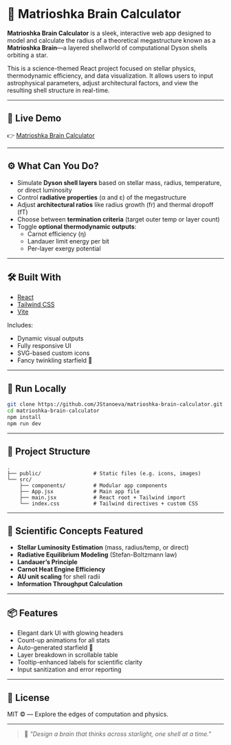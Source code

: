 # 🧠 Matrioshka Brain Calculator

**Matrioshka Brain Calculator** is a sleek, interactive web app designed to model and calculate the radius of a theoretical megastructure known as a **Matrioshka Brain**—a layered shellworld of computational Dyson shells orbiting a star.

This is a science-themed React project focused on stellar physics, thermodynamic efficiency, and data visualization. It allows users to input astrophysical parameters, adjust architectural factors, and view the resulting shell structure in real-time.

---

## 🌌 Live Demo

👉 [Matrioshka Brain Calculator](https://matrioshka-brain-calculator.netlify.app/)

---

## ⚙️ What Can You Do?

- Simulate **Dyson shell layers** based on stellar mass, radius, temperature, or direct luminosity
- Control **radiative properties** (α and ε) of the megastructure
- Adjust **architectural ratios** like radius growth (fr) and thermal dropoff (fT)
- Choose between **termination criteria** (target outer temp or layer count)
- Toggle **optional thermodynamic outputs**:
  - Carnot efficiency (η)
  - Landauer limit energy per bit
  - Per-layer exergy potential

---

## 🛠️ Built With

- [React](https://react.dev/)
- [Tailwind CSS](https://tailwindcss.com/)
- [Vite](https://vitejs.dev/)

Includes:

- Dynamic visual outputs
- Fully responsive UI
- SVG-based custom icons
- Fancy twinkling starfield 🌟

---

## 🧪 Run Locally

```bash
git clone https://github.com/JStanoeva/matrioshka-brain-calculator.git
cd matrioshka-brain-calculator
npm install
npm run dev
```

---

## 📁 Project Structure

```
.
├── public/                 # Static files (e.g. icons, images)
└── src/
    ├── components/         # Modular app components
    ├── App.jsx             # Main app file
    ├── main.jsx            # React root + Tailwind import
    └── index.css           # Tailwind directives + custom CSS

```

---

## 🤖 Scientific Concepts Featured

- **Stellar Luminosity Estimation** (mass, radius/temp, or direct)
- **Radiative Equilibrium Modeling** (Stefan-Boltzmann law)
- **Landauer’s Principle**
- **Carnot Heat Engine Efficiency**
- **AU unit scaling** for shell radii
- **Information Throughput Calculation**

---

## 📦 Features

- Elegant dark UI with glowing headers
- Count-up animations for all stats
- Auto-generated starfield 🌠
- Layer breakdown in scrollable table
- Tooltip-enhanced labels for scientific clarity
- Input sanitization and error reporting

---

## 🪪 License

MIT © — Explore the edges of computation and physics.

---

> 🌠 _"Design a brain that thinks across starlight, one shell at a time."_
